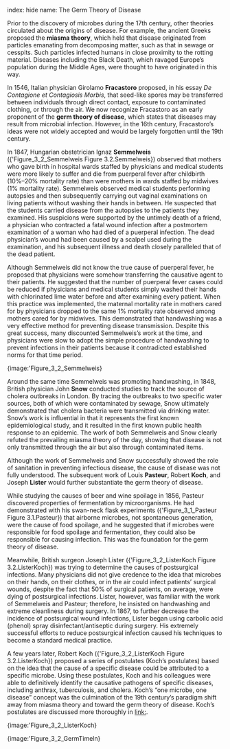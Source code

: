 index: hide
name: The Germ Theory of Disease

Prior to the discovery of microbes during the 17th century, other theories circulated about the origins of disease. For example, the ancient Greeks proposed the  **miasma theory**, which held that disease originated from particles emanating from decomposing matter, such as that in sewage or cesspits. Such particles infected humans in close proximity to the rotting material. Diseases including the Black Death, which ravaged Europe’s population during the Middle Ages, were thought to have originated in this way.

In 1546, Italian physician Girolamo  **Fracastoro** proposed, in his essay  *De Contagione* *et Contagiosis Morbis*, that seed-like spores may be transferred between individuals through direct contact, exposure to contaminated clothing, or through the air. We now recognize Fracastoro as an early proponent of the  **germ theory of disease**, which states that diseases may result from microbial infection. However, in the 16th century, Fracastoro’s ideas were not widely accepted and would be largely forgotten until the 19th century.

In 1847, Hungarian obstetrician Ignaz  **Semmelweis** ({'Figure_3_2_Semmelweis Figure 3.2.Semmelweis}) observed that mothers who gave birth in hospital wards staffed by physicians and medical students were more likely to suffer and die from puerperal fever after childbirth (10%–20% mortality rate) than were mothers in wards staffed by midwives (1% mortality rate). Semmelweis observed medical students performing autopsies and then subsequently carrying out vaginal examinations on living patients without washing their hands in between. He suspected that the students carried disease from the autopsies to the patients they examined. His suspicions were supported by the untimely death of a friend, a physician who contracted a fatal wound infection after a postmortem examination of a woman who had died of a puerperal infection. The dead physician’s wound had been caused by a scalpel used during the examination, and his subsequent illness and death closely paralleled that of the dead patient.

Although Semmelweis did not know the true cause of puerperal fever, he proposed that physicians were somehow transferring the causative agent to their patients. He suggested that the number of puerperal fever cases could be reduced if physicians and medical students simply washed their hands with chlorinated lime water before and after examining every patient. When this practice was implemented, the maternal mortality rate in mothers cared for by physicians dropped to the same 1% mortality rate observed among mothers cared for by midwives. This demonstrated that handwashing was a very effective method for preventing disease transmission. Despite this great success, many discounted Semmelweis’s work at the time, and physicians were slow to adopt the simple procedure of handwashing to prevent infections in their patients because it contradicted established norms for that time period.


{image:'Figure_3_2_Semmelweis}
        

Around the same time Semmelweis was promoting handwashing, in 1848, British physician John  **Snow** conducted studies to track the source of cholera outbreaks in London. By tracing the outbreaks to two specific water sources, both of which were contaminated by sewage, Snow ultimately demonstrated that cholera bacteria were transmitted via drinking water. Snow’s work is influential in that it represents the first known epidemiological study, and it resulted in the first known public health response to an epidemic. The work of both Semmelweis and Snow clearly refuted the prevailing miasma theory of the day, showing that disease is not only transmitted through the air but also through contaminated items.

Although the work of Semmelweis and Snow successfully showed the role of sanitation in preventing infectious disease, the cause of disease was not fully understood. The subsequent work of Louis  **Pasteur**, Robert  **Koch**, and Joseph  **Lister** would further substantiate the germ theory of disease.

While studying the causes of beer and wine spoilage in 1856, Pasteur discovered properties of fermentation by microorganisms. He had demonstrated with his swan-neck flask experiments ({'Figure_3_1_Pasteur Figure 3.1.Pasteur}) that airborne microbes, not spontaneous generation, were the cause of food spoilage, and he suggested that if microbes were responsible for food spoilage and fermentation, they could also be responsible for causing infection. This was the foundation for the germ theory of disease.

Meanwhile, British surgeon Joseph Lister ({'Figure_3_2_ListerKoch Figure 3.2.ListerKoch}) was trying to determine the causes of postsurgical infections. Many physicians did not give credence to the idea that microbes on their hands, on their clothes, or in the air could infect patients’ surgical wounds, despite the fact that 50% of surgical patients, on average, were dying of postsurgical infections. Lister, however, was familiar with the work of Semmelweis and Pasteur; therefore, he insisted on handwashing and extreme cleanliness during surgery. In 1867, to further decrease the incidence of postsurgical wound infections, Lister began using carbolic acid (phenol) spray disinfectant/antiseptic during surgery. His extremely successful efforts to reduce postsurgical infection caused his techniques to become a standard medical practice.

A few years later, Robert Koch ({'Figure_3_2_ListerKoch Figure 3.2.ListerKoch}) proposed a series of postulates (Koch’s postulates) based on the idea that the cause of a specific disease could be attributed to a specific microbe. Using these postulates, Koch and his colleagues were able to definitively identify the causative pathogens of specific diseases, including anthrax, tuberculosis, and cholera. Koch’s “one microbe, one disease” concept was the culmination of the 19th century’s paradigm shift away from miasma theory and toward the germ theory of disease. Koch’s postulates are discussed more thoroughly in <link:>.


{image:'Figure_3_2_ListerKoch}
        


{image:'Figure_3_2_GermTimeln}
        
